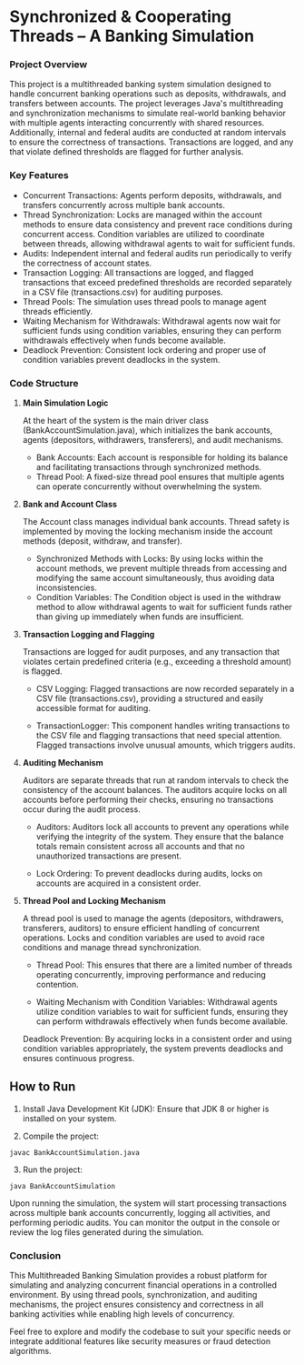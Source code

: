 # Synchronized & Cooperating Threads – A Banking Simulation

### Project Overview

This project is a multithreaded banking system simulation designed to handle concurrent banking operations such as deposits, withdrawals, and transfers between accounts. The project leverages Java's multithreading and synchronization mechanisms to simulate real-world banking behavior with multiple agents interacting concurrently with shared resources. Additionally, internal and federal audits are conducted at random intervals to ensure the correctness of transactions. Transactions are logged, and any that violate defined thresholds are flagged for further analysis.

### Key Features

- Concurrent Transactions: Agents perform deposits, withdrawals, and transfers concurrently across multiple bank accounts.
- Thread Synchronization: Locks are managed within the account methods to ensure data consistency and prevent race conditions during concurrent access. Condition variables are utilized to coordinate between threads, allowing withdrawal agents to wait for sufficient funds.
- Audits: Independent internal and federal audits run periodically to verify the correctness of account states.
- Transaction Logging: All transactions are logged, and flagged transactions that exceed predefined thresholds are recorded separately in a CSV file (transactions.csv) for auditing purposes.
- Thread Pools: The simulation uses thread pools to manage agent threads efficiently.
- Waiting Mechanism for Withdrawals: Withdrawal agents now wait for sufficient funds using condition variables, ensuring they can perform withdrawals effectively when funds become available.
- Deadlock Prevention: Consistent lock ordering and proper use of condition variables prevent deadlocks in the system.

### Code Structure

1. **Main Simulation Logic**
   
   At the heart of the system is the main driver class (BankAccountSimulation.java), which initializes the bank accounts, agents (depositors, withdrawers, transferers), and audit mechanisms.

   - Bank Accounts: Each account is responsible for holding its balance and facilitating transactions through synchronized methods.
   - Thread Pool: A fixed-size thread pool ensures that multiple agents can operate concurrently without overwhelming the system.

2. **Bank and Account Class**
   
   The Account class manages individual bank accounts. Thread safety is implemented by moving the locking mechanism inside the account methods (deposit, withdraw, and transfer).

   - Synchronized Methods with Locks: By using locks within the account methods, we prevent multiple threads from accessing and modifying the same account simultaneously, thus avoiding data      inconsistencies.
   - Condition Variables: The Condition object is used in the withdraw method to allow withdrawal agents to wait for sufficient funds rather than giving up immediately when funds are             insufficient.
  
3. **Transaction Logging and Flagging**
   
   Transactions are logged for audit purposes, and any transaction that violates certain predefined criteria (e.g., exceeding a threshold amount) is flagged.

   - CSV Logging: Flagged transactions are now recorded separately in a CSV file (transactions.csv), providing a structured and easily accessible format for auditing.

   - TransactionLogger: This component handles writing transactions to the CSV file and flagging transactions that need special attention. Flagged transactions involve unusual amounts,           which triggers audits.

4. **Auditing Mechanism**
   
   Auditors are separate threads that run at random intervals to check the consistency of the account balances. The auditors acquire locks on all accounts before performing their checks,       ensuring no transactions occur during the audit process.

   - Auditors: Auditors lock all accounts to prevent any operations while verifying the integrity of the system. They ensure that the balance totals remain consistent across all accounts         and that no unauthorized transactions are present.

   - Lock Ordering: To prevent deadlocks during audits, locks on accounts are acquired in a consistent order.
  
5. **Thread Pool and Locking Mechanism**
    
   A thread pool is used to manage the agents (depositors, withdrawers, transferers, auditors) to ensure efficient handling of concurrent operations. Locks and condition variables are used     to avoid race conditions and manage thread synchronization.

   - Thread Pool: This ensures that there are a limited number of threads operating concurrently, improving performance and reducing contention.

   - Waiting Mechanism with Condition Variables: Withdrawal agents utilize condition variables to wait for sufficient funds, ensuring they can perform withdrawals effectively when funds          become available.

   Deadlock Prevention: By acquiring locks in a consistent order and using condition variables appropriately, the system prevents deadlocks and ensures continuous progress.
  
## How to Run

1. Install Java Development Kit (JDK): Ensure that JDK 8 or higher is installed on your system.
   
2. Compile the project:
```
javac BankAccountSimulation.java
```

3. Run the project:
```
java BankAccountSimulation
```

Upon running the simulation, the system will start processing transactions across multiple bank accounts concurrently, logging all activities, and performing periodic audits. You can monitor the output in the console or review the log files generated during the simulation.


### Conclusion

This Multithreaded Banking Simulation provides a robust platform for simulating and analyzing concurrent financial operations in a controlled environment. By using thread pools, synchronization, and auditing mechanisms, the project ensures consistency and correctness in all banking activities while enabling high levels of concurrency.

Feel free to explore and modify the codebase to suit your specific needs or integrate additional features like security measures or fraud detection algorithms.

